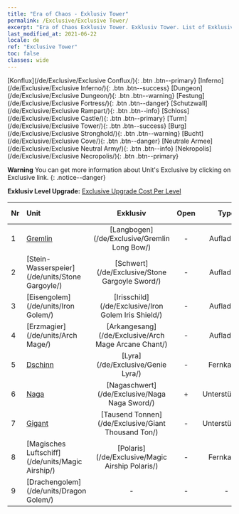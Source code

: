 ```yaml
---
title: "Era of Chaos - Exklusiv Tower"
permalink: /Exclusive/Exclusive Tower/
excerpt: "Era of Chaos Exklusiv Tower. Exklusiv Tower. List of Exklusiv Tower in Era of Chaos"
last_modified_at: 2021-06-22
locale: de
ref: "Exclusive Tower"
toc: false
classes: wide
---
```

 [Konflux](/de/Exclusive/Exclusive Conflux/){: .btn .btn--primary} [Inferno](/de/Exclusive/Exclusive Inferno/){: .btn .btn--success} [Dungeon](/de/Exclusive/Exclusive Dungeon/){: .btn .btn--warning} [Festung](/de/Exclusive/Exclusive Fortress/){: .btn .btn--danger} [Schutzwall](/de/Exclusive/Exclusive Rampart/){: .btn .btn--info} [Schloss](/de/Exclusive/Exclusive Castle/){: .btn .btn--primary} [Turm](/de/Exclusive/Exclusive Tower/){: .btn .btn--success} [Burg](/de/Exclusive/Exclusive Stronghold/){: .btn .btn--warning} [Bucht](/de/Exclusive/Exclusive Cove/){: .btn .btn--danger} [Neutrale Armee](/de/Exclusive/Exclusive Neutral Army/){: .btn .btn--info} [Nekropolis](/de/Exclusive/Exclusive Necropolis/){: .btn .btn--primary} 

**Warning** You can get more information about Unit's Exclusive by clicking on Exclusive link. 
{: .notice--danger}

 **Exklusiv Level Upgrade:** [Exclusive Upgrade Cost Per Level](/Exclusive/ExclusiveUpgradeCostPerLevel/)

  | Nr |         Unit        | Exklusiv | Open  |    Type   |  Item to Rank UP      |  Skin   |
  |:---|:--------------------|:-------------:|:-----:|:---------:|:---------------------:|:-------:|
  | 1  | [Gremlin](/de/units/Gremlin/) | [Langbogen](/de/Exclusive/Gremlin Long Bow/) | - | Aufladung | [Langbogen-Token](/ItemsDE/con_914/) | - |
  | 2  | [Stein-Wasserspeier](/de/units/Stone Gargoyle/) | [Schwert](/de/Exclusive/Stone Gargoyle Sword/) | - | Aufladung | [Schwert-Token](/ItemsDE/con_912/) | - |
  | 3  | [Eisengolem](/de/units/Iron Golem/) | [Irisschild](/de/Exclusive/Iron Golem Iris Shield/) | - | Aufladung | [Irisschild-Token](/ItemsDE/con_913/) | - |
  | 4  | [Erzmagier](/de/units/Arch Mage/) | [Arkangesang](/de/Exclusive/Arch Mage Arcane Chant/) | - | Aufladung | [Arkangesang-Token](/ItemsDE/con_915/) | - |
  | 5  | [Dschinn](/de/units/Genie/) | [Lyra](/de/Exclusive/Genie Lyra/) | - | Fernkampf | [Lyra-Token](/ItemsDE/con_986/) | [Lyra-Spezialskin](/ItemsDE/con_654/) |
  | 6  | [Naga](/de/units/Naga/) | [Nagaschwert](/de/Exclusive/Naga Naga Sword/) | + | Unterstützung | [Nagaschwert-Token](/ItemsDE/con_987/) | [Nagaschwert-Spezialskin](/ItemsDE/con_655/) |
  | 7  | [Gigant](/de/units/Giant/) | [Tausend Tonnen](/de/Exclusive/Giant Thousand Ton/) | - | Unterstützung | [Tausend-Tonnen-Token](/ItemsDE/con_988/) | [Tausend-Tonnen-Spezialskin](/ItemsDE/con_656/) |
  | 8  | [Magisches Luftschiff](/de/units/Magic Airship/) | [Polaris](/de/Exclusive/Magic Airship Polaris/) | - | Fernkampf | [Polaris-Token](/ItemsDE/con_989/) | [Polaris-Spezialskin](/ItemsDE/con_657/) |
  | 9  | [Drachengolem](/de/units/Dragon Golem/) | - | - | - | none | none |
